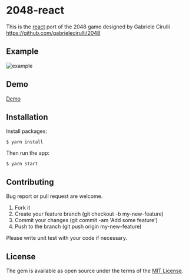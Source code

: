 # 2048-react

This is the [react](https://reactjs.org/) port of the 2048 game designed by Gabriele Cirulli https://github.com/gabrielecirulli/2048

## Example

![example](https://user-images.githubusercontent.com/19590194/64501857-c37bc600-d2f5-11e9-80b2-879fcaa060e2.png)

## Demo

[Demo](https://jinhucheung.github.io/2048-react/)

## Installation

Install packages:

```
$ yarn install
```

Then run the app:

```
$ yarn start
```

## Contributing

Bug report or pull request are welcome.

1. Fork it
2. Create your feature branch (git checkout -b my-new-feature)
3. Commit your changes (git commit -am 'Add some feature')
4. Push to the branch (git push origin my-new-feature)

Please write unit test with your code if necessary.

## License

The gem is available as open source under the terms of the [MIT License](MIT-LICENSE).